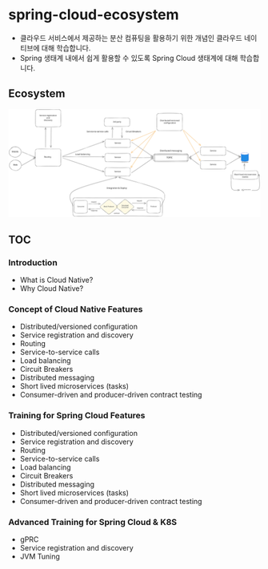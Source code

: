 # spring-cloud-ecosystem
- 클라우드 서비스에서 제공하는 분산 컴퓨팅을 활용하기 위한 개념인 클라우드 네이티브에 대해 학습합니다.  
- Spring 생태계 내에서 쉽게 활용할 수 있도록 Spring Cloud 생태계에 대해 학습합니다.

## Ecosystem
![spring-cloud-ecosystem](./resources/images/spring-cloud-ecosystem.svg)

## TOC
### Introduction
- What is Cloud Native?
- Why Cloud Native?

### Concept of Cloud Native Features
- Distributed/versioned configuration
- Service registration and discovery
- Routing
- Service-to-service calls
- Load balancing
- Circuit Breakers
- Distributed messaging
- Short lived microservices (tasks)
- Consumer-driven and producer-driven contract testing

### Training for Spring Cloud Features
- Distributed/versioned configuration
- Service registration and discovery
- Routing
- Service-to-service calls
- Load balancing
- Circuit Breakers
- Distributed messaging
- Short lived microservices (tasks)
- Consumer-driven and producer-driven contract testing

### Advanced Training for Spring Cloud & K8S
- gPRC
- Service registration and discovery
- JVM Tuning
